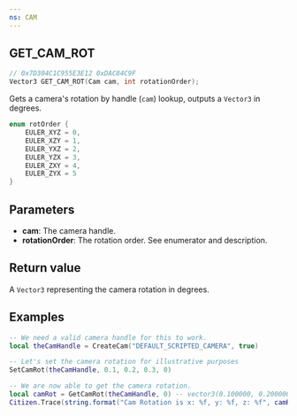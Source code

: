 ```yaml
---
ns: CAM
---
```

## GET_CAM_ROT

```c
// 0x7D304C1C955E3E12 0xDAC84C9F
Vector3 GET_CAM_ROT(Cam cam, int rotationOrder);
```

Gets a camera's rotation by handle (`cam`) lookup, outputs a `Vector3` in degrees.

```c
enum rotOrder {
	EULER_XYZ = 0,
	EULER_XZY = 1,
	EULER_YXZ = 2,
	EULER_YZX = 3,
	EULER_ZXY = 4,
	EULER_ZYX = 5
}
```

## Parameters
* **cam**: The camera handle.
* **rotationOrder**: The rotation order. See enumerator and description.

## Return value
A `Vector3` representing the camera rotation in degrees.

## Examples
```lua
-- We need a valid camera handle for this to work.
local theCamHandle = CreateCam("DEFAULT_SCRIPTED_CAMERA", true)

-- Let's set the camera rotation for illustrative purposes
SetCamRot(theCamHandle, 0.1, 0.2, 0.3, 0)

-- We are now able to get the camera rotation.
local camRot = GetCamRot(theCamHandle, 0) -- vector3(0.100000, 0.200000, 0.300000)
Citizen.Trace(string.format("Cam Rotation is x: %f, y: %f, z: %f", camRot.x, camRot.y, camRot.z))
```